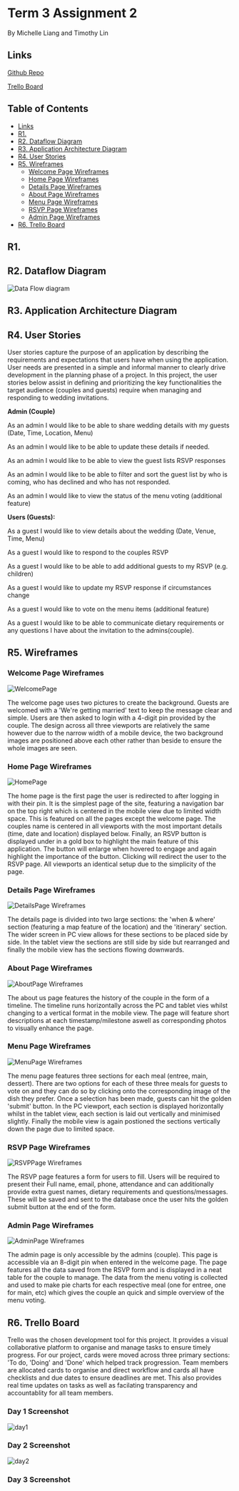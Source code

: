 # Term 3 Assignment 2 <!-- omit from toc -->
By Michelle Liang and Timothy Lin

## Links
[Github Repo](https://github.com/mcelle888/FinalProject)

[Trello Board](https://trello.com/b/PjIrUOOm/wedding-invite-web-application)

## Table of Contents <!-- omit from toc -->
- [Links](#links) <!-- omit from toc -->
- [R1.](#r1)
- [R2. Dataflow Diagram](#r2-dataflow-diagram)
- [R3. Application Architecture Diagram](#r3-application-architecture-diagram)
- [R4. User Stories](#r4-user-stories)
- [R5. Wireframes](#r5-wireframes)
  - [Welcome Page Wireframes](#welcome-page-wireframes)
  - [Home Page Wireframes](#home-page-wireframes)
  - [Details Page Wireframes](#details-page-wireframes)
  - [About Page Wireframes](#about-page-wireframes)
  - [Menu Page Wireframes](#menu-page-wireframes)
  - [RSVP Page Wireframes](#rsvp-page-wireframes)
  - [Admin Page Wireframes](#admin-page-wireframes)
- [R6. Trello Board](#r6-trello-board)

## R1.


## R2. Dataflow Diagram

![Data Flow diagram](docs/dataflow.png)


## R3. Application Architecture Diagram 


## R4. User Stories


User stories capture the purpose of an application by describing the requirements and expectations that users have when using the application. User needs are presented in a simple and informal manner to clearly drive development in the planning phase of a project. In this project, the user stories below assist in defining and prioritizing the key functionalities the target audience (couples and guests) require when managing and responding to wedding invitations. 

**Admin (Couple)**

As an admin I would like to be able to share wedding details with my guests (Date, Time, Location, Menu)

As an admin I would like to be able to update these details if needed. 

As an admin I would like to be able to view the guest lists RSVP responses 

As an admin I would like to be able to filter and sort the guest list by who is coming, who has declined and who has not responded. 

As an admin I would like to view the status of the menu voting (additional feature)

**Users (Guests):**

As a guest I would like to view details about the wedding (Date, Venue, Time, Menu) 

As a guest I would like to respond to the couples RSVP

As a guest I would like to be able to add additional guests to my RSVP (e.g. children)

As a guest I would like to update my RSVP response if circumstances change

As a guest I would like to vote on the menu items (additional feature) 

As a guest I would like to be able to communicate dietary requirements or any questions I have about the invitation to the admins(couple). 


## R5. Wireframes

### Welcome Page Wireframes
![WelcomePage](docs/welcome.png)

The welcome page uses two pictures to create the background. Guests are welcomed with a 'We're getting married' text to keep the message clear and simple. Users are then asked to login with a 4-digit pin provided by the couple. The design across all three viewports are relatively the same however due to the narrow width of a mobile device, the two background images are positioned above each other rather than beside to ensure the whole images are seen. 

### Home Page Wireframes
![HomePage](docs/home.png)

The home page is the first page the user is redirected to after logging in with their pin. It is the simplest page of the site, featuring a navigation bar on the top right which is centered in the mobile view due to limited width space. This is featured on all the pages except the welcome page. The couples name is centered in all viewports with the most important details (time, date and location) displayed below. Finally, an RSVP button is displayed under in a gold box to highlight the main feature of this application. The button will enlarge when hovered to engage and again highlight the importance of the button. Clicking will redirect the user to the RSVP page. All viewports an identical setup due to the simplicity of the page. 

### Details Page Wireframes
![DetailsPage Wireframes](docs/details.png)

The details page is divided into two large sections: the 'when & where' section (featuring a map feature of the location) and the 'itinerary' section. The wider screen in PC view allows for these sections to be placed side by side. In the tablet view the sections are still side by side but rearranged and finally the mobile view has the sections flowing downwards. 

### About Page Wireframes
![AboutPage Wireframes](docs/aboutus.png)

The about us page features the history of the couple in the form of a timeline. The timeline runs horizontally across the PC and tablet vies whilst changing to a vertical format in the mobile view. The page will feature short descriptions at each timestamp/milestone aswell as corresponding photos to visually enhance the page. 


### Menu Page Wireframes
![MenuPage Wireframes](docs/menu.png)

The menu page features three sections for each meal (entree, main, dessert). There are two options for each of these three meals for guests to vote on and they can do so by clicking onto the corresponding image of the dish they prefer. Once a selection has been made, guests can hit the golden 'submit' button. In the PC viewport, each section is displayed horizontally whilst in the tablet view, each section is laid out vertically and minimised slightly. Finally the mobile view is again postioned the sections vertically down the page due to limited space. 



### RSVP Page Wireframes
![RSVPPage Wireframes](docs/rsvp.png)


The RSVP page features a form for users to fill. Users will be required to present their Full name, email, phone, attendance and can additionally provide extra guest names, dietary requirements and questions/messages. These will be saved and sent to the database once the user hits the golden submit button at the end of the form. 



### Admin Page Wireframes
![AdminPage Wireframes](docs/admin.png)


The admin page is only accessible by the admins (couple). This page is accessible via an 8-digit pin when entered in the welcome page. The page features all the data saved from the RSVP form and is displayed in a neat table for the couple to manage. The data from the menu voting is collected and used to make pie charts for each respective meal (one for entree, one for main, etc) which gives the couple an quick and simple overview of the menu voting. 

## R6. Trello Board

Trello was the chosen development tool for this project. It provides a visual collaborative platform to organise and manage tasks to ensure timely progress. For our project, cards were moved across three primary sections: 'To do, 'Doing' and 'Done' which helped track progression. Team members are allocated cards to organise and direct workflow and cards all have checklists and due dates to ensure deadlines are met. This also provides real time updates on tasks as well as facilating transparency and accountablity for all team members. 

### Day 1 Screenshot <!-- omit from toc -->
![day1](docs/day1.png)

### Day 2 Screenshot <!-- omit from toc -->
![day2](docs/day2.png)

### Day 3 Screenshot <!-- omit from toc -->